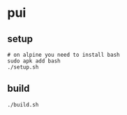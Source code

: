 # pui
## setup
```shell
# on alpine you need to install bash
sudo apk add bash
./setup.sh
```
## build
```shell
./build.sh
```